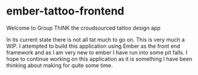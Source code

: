 # ember-tattoo-frontend

Welcome to Group ThINK the croudsourced tattoo design app

In its current state there is not all tat much to go on. This is very much a WIP. 
I attempted to build this application using Ember as the front end framework and
as I am very new to ember I have run into some pit falls. I hope to continue working on 
this application as it is something I have been thinking about making for quite some time. 

